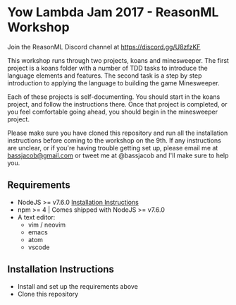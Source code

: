 # Yow Lambda Jam 2017 - ReasonML Workshop

Join the ReasonML Discord channel at https://discord.gg/U8zfzKF

This workshop runs through two projects, koans and minesweeper. The first project is a koans folder with a number of TDD tasks to introduce the language elements and features. The second task is a step by step introduction to applying the language to building the game Minesweeper.

Each of these projects is self-documenting. You should start in the koans project, and follow the instructions there. Once that project is completed, or you feel comfortable going ahead, you should begin in the minesweeper project.

Please make sure you have cloned this repository and run all the installation instructions before coming to the workshop on the 9th. If any instructions are unclear, or if you're having trouble getting set up, please email me at bassjacob@gmail.com or tweet me at @bassjacob and I'll make sure to help you.

## Requirements

* NodeJS >= v7.6.0 [Installation Instructions](https://nodejs.org/en/download/current/)
* npm >= 4 | Comes shipped with NodeJS >= v7.6.0
* A text editor:
  * vim / neovim
  * emacs
  * atom
  * vscode

## Installation Instructions

* Install and set up the requirements above
* Clone this repository
